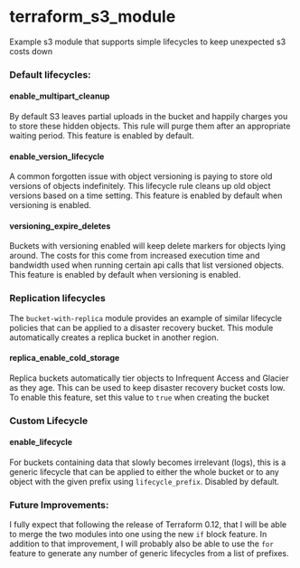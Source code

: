 # terraform_s3_module
Example s3 module that supports simple lifecycles to keep unexpected s3 costs down

### Default lifecycles:
#### enable_multipart_cleanup
By default S3 leaves partial uploads in the bucket and happily charges you to store these hidden objects.  This rule will purge them after an appropriate waiting period.  This feature is enabled by default.

#### enable_version_lifecycle
A common forgotten issue with object versioning is paying to store old versions of objects indefinitely. This lifecycle rule cleans up old object versions based on a time setting. This feature is enabled by default when versioning is enabled.

#### versioning_expire_deletes
Buckets with versioning enabled will keep delete markers for objects lying around. The costs for this come from increased execution time and bandwidth used when running certain api calls that list versioned objects. This feature is enabled by default when versioning is enabled.
  
### Replication lifecycles
The `bucket-with-replica` module provides an example of similar lifecycle policies that can be applied to a disaster recovery bucket.  This module automatically creates a replica bucket in another region.

#### replica_enable_cold_storage
Replica buckets automatically tier objects to Infrequent Access and Glacier as they age.  This can be used to keep disaster recovery bucket costs low.  To enable this feature, set this value to `true` when creating the bucket

### Custom Lifecycle
#### enable_lifecycle
For buckets containing data that slowly becomes irrelevant (logs), this is a generic lifecycle that can be applied to either the whole bucket or to any object with the given prefix using `lifecycle_prefix`.  Disabled by default.

### Future Improvements:
I fully expect that following the release of Terraform 0.12, that I will be able to merge the two modules into one using the new `if` block feature.  In addition to that improvement, I will probably also be able to use the `for` feature to generate any number of generic lifecycles from a list of prefixes.